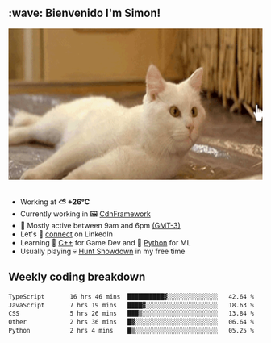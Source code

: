 <h2>:wave: <b>Bienvenido I'm Simon!&nbsp;</b></h2>

<section>
  <img src="./static/banner.gif" height=300 width=1000>
</section>

<br>

<ul>
  <li>
		<!--START_SECTION:weather-->
		Working at <b>⛅️  +26°C</b>
		<!--END_SECTION:weather-->
  </li>
  <li>
    Currently working in 🖼️&nbsp;<a href=https://github.com/snapverse/cdn-framework target=_blank>CdnFramework</a>
  </li>
  <li>
    🚩 Mostly active between 9am and 6pm <a href=https://onlinealarmkur.com/world/es target=_blank>(GMT-3)</a>
  </li>
  <li>
    Let's 🔗&nbsp;<a href=https://www.linkedin.com/in/itsimmons target=_blank>connect</a> on LinkedIn
  </li>
  <li>
    Learning 👴&nbsp;<a href=https://images3.memedroid.com/images/UPLOADED755/65f2bce6734f6.webp target=_blank>C++</a> for Game Dev and 🐍&nbsp;<a href=https://qph.cf2.quoracdn.net/main-qimg-4472b6229cb75bf66ab531f3ebd4f975-lq target=_blank>Python</a> for ML
  </li>
  <li>
    Usually playing 💀&nbsp;<a href=https://www.huntshowdown.com target=_blank>Hunt Showdown</a> in my free time
  </li>
</ul>

<h2><b>Weekly coding breakdown </b></h2>

<!--START_SECTION:waka-->

```txt
TypeScript       16 hrs 46 mins  ██████████▓░░░░░░░░░░░░░░   42.64 %
JavaScript       7 hrs 19 mins   ████▓░░░░░░░░░░░░░░░░░░░░   18.63 %
CSS              5 hrs 26 mins   ███▒░░░░░░░░░░░░░░░░░░░░░   13.84 %
Other            2 hrs 36 mins   █▓░░░░░░░░░░░░░░░░░░░░░░░   06.64 %
Python           2 hrs 4 mins    █▒░░░░░░░░░░░░░░░░░░░░░░░   05.25 %
```

<!--END_SECTION:waka-->
